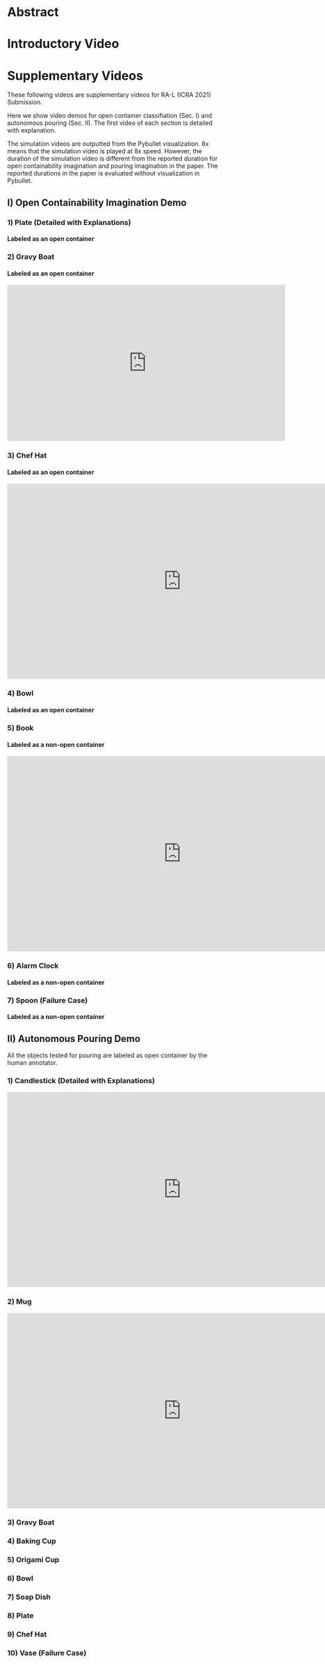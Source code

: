 # Abstract

# Introductory Video

# Supplementary Videos
These following videos are supplementary videos for RA-L (ICRA 2021) Submission.

Here we show video demos for open container classifiation (Sec. I) and autonomous pouring (Sec. II). The first video of each section is detailed with explanation.

The simulation videos are outputted from the Pybullet visualization. 8x means that the simulation video is played at 8x speed. However, the duration of the simulation video is different from the reported duration for open containability imagination and pouring imagination in the paper. The reported durations in the paper is evaluated without visualization in Pybullet.

## I) Open Containability Imagination Demo

### 1) Plate (Detailed with Explanations)
#### Labeled as an open container

### 2) Gravy Boat 
#### Labeled as an open container
<iframe width="640" height="360" src="https://www.youtube.com/embed/U5a4fG1ptfA" frameborder="0" allow="autoplay; encrypted-media" allowfullscreen></iframe>

### 3) Chef Hat
#### Labeled as an open container
<iframe width="800" height="450" src="https://www.youtube.com/embed/y-YYY_bs_Ps" frameborder="0" allow="autoplay; encrypted-media" allowfullscreen></iframe>

### 4) Bowl
#### Labeled as an open container

### 5) Book
#### Labeled as a non-open container
<iframe width="800" height="450" src="https://www.youtube.com/embed/zGaItrrFKts" frameborder="0" allow="autoplay; encrypted-media" allowfullscreen></iframe>

### 6) Alarm Clock
#### Labeled as a non-open container

### 7) Spoon (Failure Case)
#### Labeled as a non-open container


## II) Autonomous Pouring Demo
All the objects tested for pouring are labeled as open container by the human annotator.

### 1) Candlestick (Detailed with Explanations)
<iframe width="800" height="450" src="https://www.youtube.com/embed/mfr69KGa_W0" frameborder="0" allow="autoplay; encrypted-media" allowfullscreen></iframe>

### 2) Mug
<iframe width="800" height="450" src="https://www.youtube.com/embed/blZZeJ2g-90" frameborder="0" allow="autoplay; encrypted-media" allowfullscreen></iframe>

### 3) Gravy Boat

### 4) Baking Cup

### 5) Origami Cup

### 6) Bowl

### 7) Soap Dish

### 8) Plate

### 9) Chef Hat

### 10) Vase (Failure Case)
